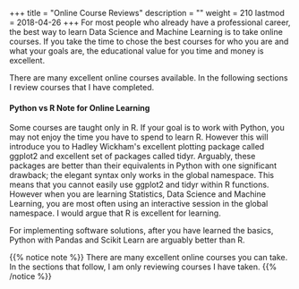 +++
title = "Online Course Reviews"
description = ""
weight = 210
lastmod = 2018-04-26
+++
For most people who already have a professional career, the best way to learn Data Science and Machine Learning is to take online courses.  If you take the time to chose the best courses for who you are and what your goals are, the educational value for you time and money is excellent.

There are many excellent online courses available.  In the following sections I review courses that I have completed.

#### Python vs R Note for Online Learning

Some courses are taught only in R.  If your goal is to work with Python, you may not enjoy the time you have to spend to learn R.  However this will introduce you to Hadley Wickham's excellent plotting package called ggplot2 and excellent set of packages called tidyr.  Arguably, these packages are better than their equivalents in Python with one significant drawback; the elegant syntax only works in the global namespace.  This means that you cannot easily use ggplot2 and tidyr within R functions.  However when you are learning Statistics, Data Science and Machine Learning, you are most often using an interactive session in the global namespace.  I would argue that R is excellent for learning.

For implementing software solutions, after you have learned the basics, Python with Pandas and Scikit Learn are arguably better than R.

{{% notice note %}}
There are many excellent online courses you can take.  In the sections that follow, I am only reviewing courses I have taken.
{{% /notice %}}
